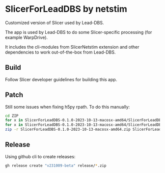 SlicerForLeadDBS by netstim
================================

Customized version of Slicer used by Lead-DBS.

The app is used by Lead-DBS to do some Slicer-specific processing (for example WarpDrive).

It includes the cli-modules from SlicerNetstim extension and other dependencies to work out-of-the-box from Lead-DBS.

## Build

Follow Slicer developer guidelines for building this app.

## Patch

Still some issues when fixing h5py rpath. To do this manually:

```bash
cd ZIP
for x in SlicerForLeadDBS-0.1.0-2023-10-13-macosx-amd64/SlicerForLeadDBS.app/Contents/lib/Python/lib/python3.9/site-packages/h5py/*.so; do install_name_tool -change  @rpath/libhdf5_hl.200.dylib @rpath/lib/SlicerForLeadDBS-5.4/libhdf5_hl.200.dylib $x; done
for x in SlicerForLeadDBS-0.1.0-2023-10-13-macosx-amd64/SlicerForLeadDBS.app/Contents/lib/Python/lib/python3.9/site-packages/h5py/*.so; do install_name_tool -change  @rpath/libhdf5.200.dylib @rpath/lib/SlicerForLeadDBS-5.4/libhdf5.200.dylib $x; done
zip -r SlicerForLeadDBS-0.1.0-2023-10-13-macosx-amd64.zip SlicerForLeadDBS-0.1.0-2023-10-13-macosx-amd64
```

## Release

Using github cli to create releases:

```bash
gh release create "v231009-beta" release/*.zip
```